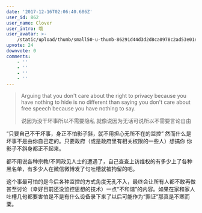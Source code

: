 ```yaml
---
date: '2017-12-16T02:06:40.686Z'
user_id: 862
user_name: Clover
user_intro: 哦
user_avatar: >-
    /static/upload/thumb/small50-u-thumb-86291d44d3d2d8ca0978c2ad53e01e032f0bdee83ee.png
upvote: 24
downvote: 0
comments:
    - ''
    - ''
    - ''
    - ''
---
```


> Arguing that you don't care about the right to privacy because you have nothing to hide is no different than saying you don't care about free speech because you have nothing to say.
> 
> 说因为没干坏事所以不需要隐私 就像说因为无话可说所以不需要言论自由  

“只要自己不干坏事，身正不怕影子斜，就不用担心无所不在的监控” 然而什么是坏事不是由你自己定的。只要政府（或是政府里有相关权限的一些人）想搞你 你影子不斜身都正不起来。

都不用说各种宗教/不同政见人士的遭遇了，自己查查上访维权的有多少上了各种黑名单，有多少人在微信微博发了句吐槽就被拘留的吧。

这个事最可怕的是今后各种监控的方式角度无孔不入，最终会让所有人都不敢再做甚至讨论（幸好目前还没监控思想的技术）一点“不和谐”的内容。如果在家和家人吐槽几句都要害怕是不是有什么设备录下来了以后可能作为“罪证”那真是不寒而栗。

